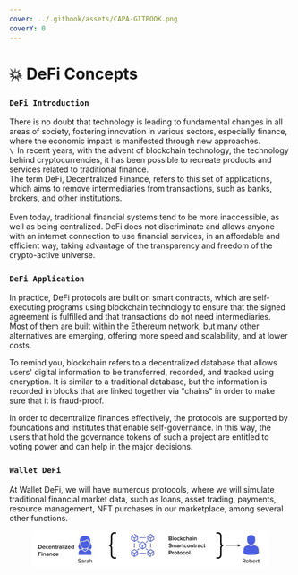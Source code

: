 ```yaml
---
cover: ../.gitbook/assets/CAPA-GITBOOK.png
coverY: 0
---
```


# 💥 DeFi Concepts

### `DeFi Introduction`

There is no doubt that technology is leading to fundamental changes in all areas of society, fostering innovation in various sectors, especially finance, where the economic impact is manifested through new approaches.\
``\
``In recent years, with the advent of blockchain technology, the technology behind cryptocurrencies, it has been possible to recreate products and services related to traditional finance.\
The term DeFi, Decentralized Finance, refers to this set of applications, which aims to remove intermediaries from transactions, such as banks, brokers, and other institutions.\
\
Even today, traditional financial systems tend to be more inaccessible, as well as being centralized. DeFi does not discriminate and allows anyone with an internet connection to use financial services, in an affordable and efficient way, taking advantage of the transparency and freedom of the crypto-active universe.

### `DeFi Application`

In practice, DeFi protocols are built on smart contracts, which are self-executing programs using blockchain technology to ensure that the signed agreement is fulfilled and that transactions do not need intermediaries. Most of them are built within the Ethereum network, but many other alternatives are emerging, offering more speed and scalability, and at lower costs.

To remind you, blockchain refers to a decentralized database that allows users' digital information to be transferred, recorded, and tracked using encryption. It is similar to a traditional database, but the information is recorded in blocks that are linked together via "chains" in order to make sure that it is fraud-proof.

In order to decentralize finances effectively, the protocols are supported by foundations and institutes that enable self-governance. In this way, the users that hold the governance tokens of such a project are entitled to voting power and can help in the major decisions.

### `Wallet DeFi`

At Wallet DeFi, we will have numerous protocols, where we will simulate traditional financial market data, such as loans, asset trading, payments, resource management, NFT purchases in our marketplace, among several other functions.

<figure><img src="../.gitbook/assets/DeFi.JPG" alt=""><figcaption></figcaption></figure>
